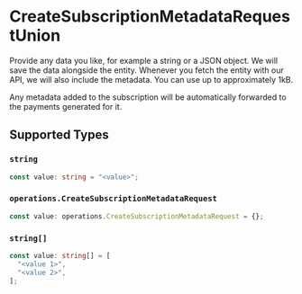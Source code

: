 # CreateSubscriptionMetadataRequestUnion

Provide any data you like, for example a string or a JSON object. We will save the data alongside the entity.
Whenever you fetch the entity with our API, we will also include the metadata. You can use up to approximately
1kB.

Any metadata added to the subscription will be automatically forwarded to the payments generated for it.


## Supported Types

### `string`

```typescript
const value: string = "<value>";
```

### `operations.CreateSubscriptionMetadataRequest`

```typescript
const value: operations.CreateSubscriptionMetadataRequest = {};
```

### `string[]`

```typescript
const value: string[] = [
  "<value 1>",
  "<value 2>",
];
```

